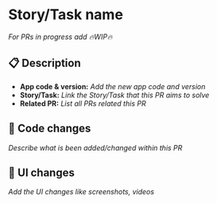# Story/Task name
_For PRs in progress add :fire:WIP:fire:_

## :clipboard:  Description
* **App code & version:** _Add the new app code and version_
* **Story/Task:** _Link the Story/Task that this PR aims to solve_
* **Related PR:**  _List all PRs related this PR_

## :wrench: Code changes
_Describe what is been added/changed within this PR_

## :art: UI changes
_Add the UI changes like screenshots, videos_
